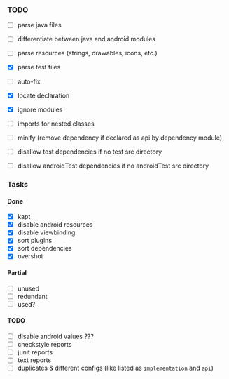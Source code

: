 ### TODO

- [ ] parse java files
- [ ] differentiate between java and android modules
- [ ] parse resources (strings, drawables, icons, etc.)
- [X] parse test files
- [ ] auto-fix
- [X] locate declaration
- [X] ignore modules
- [ ] imports for nested classes
- [ ] minify (remove dependency if declared as api by dependency module)
- [ ] disallow test dependencies if no test src directory
- [ ] disallow androidTest dependencies if no androidTest src directory


### Tasks

#### Done
- [X] kapt
- [X] disable android resources
- [X] disable viewbinding
- [X] sort plugins
- [X] sort dependencies
- [X] overshot

#### Partial
- [ ] unused
- [ ] redundant
- [ ] used?

#### TODO
- [ ] disable android values ???
- [ ] checkstyle reports
- [ ] junit reports
- [ ] text reports
- [ ] duplicates & different configs (like listed as `implementation` and `api`)
